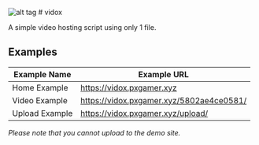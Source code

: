  ![alt tag](https://github.com/PXgamer/vidox/blob/master/favicon-32x32.png) # vidox

A simple video hosting script using only 1 file.

## Examples

Example Name | Example URL
------------ | --------------
Home Example | https://vidox.pxgamer.xyz
Video Example | https://vidox.pxgamer.xyz/5802ae4ce0581/
Upload Example | https://vidox.pxgamer.xyz/upload/

*Please note that you cannot upload to the demo site.*

